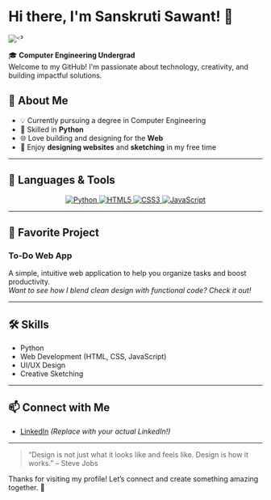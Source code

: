 # Hi there, I'm Sanskruti Sawant! 👋

![ᑉ³](https://github.com/user-attachments/assets/73a83e84-ae58-40c4-a798-8b268a34c6f3)


🎓 **Computer Engineering Undergrad**  
Welcome to my GitHub! I'm passionate about technology, creativity, and building impactful solutions.

## 🌟 About Me
- 💡 Currently pursuing a degree in Computer Engineering
- 🐍 Skilled in **Python**
- 🌐 Love building and designing for the **Web**
- 🎨 Enjoy **designing websites** and **sketching** in my free time
---
## 🚀 Languages & Tools

<div align="center">
  <a href="https://www.python.org/" target="_blank">
    <img src="https://img.shields.io/badge/Python-FFC7C7?style=for-the-badge&logo=python&logoColor=white" alt="Python"/>
  </a>
  <a href="https://developer.mozilla.org/en-US/docs/Web/HTML" target="_blank">
    <img src="https://img.shields.io/badge/HTML5-FFBFAE?style=for-the-badge&logo=html5&logoColor=white" alt="HTML5"/>
  </a>
  <a href="https://developer.mozilla.org/en-US/docs/Web/CSS" target="_blank">
    <img src="https://img.shields.io/badge/CSS3-D2F6C5?style=for-the-badge&logo=css3&logoColor=white" alt="CSS3"/>
  </a>
  <a href="https://developer.mozilla.org/en-US/docs/Web/JavaScript" target="_blank">
    <img src="https://img.shields.io/badge/JavaScript-FFF6BF?style=for-the-badge&logo=javascript&logoColor=black" alt="JavaScript"/>
  </a>
</div>

---

## 🚀 Favorite Project
### To-Do Web App
A simple, intuitive web application to help you organize tasks and boost productivity.  
*Want to see how I blend clean design with functional code? Check it out!*

---

## 🛠️ Skills
- Python
- Web Development (HTML, CSS, JavaScript)
- UI/UX Design
- Creative Sketching

---

## 📫 Connect with Me
- [LinkedIn](https://www.linkedin.com/in/your-linkedin-url) *(Replace with your actual LinkedIn!)*

---

> “Design is not just what it looks like and feels like. Design is how it works.” – Steve Jobs

Thanks for visiting my profile! Let’s connect and create something amazing together. 🚀
